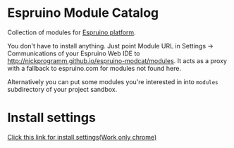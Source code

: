 Espruino Module Catalog
=======================

Collection of modules for [Espruino platform](http://espruino.com).

You don't have to install anything. Just point Module URL in Settings →
Communications of your Espruino Web IDE to http://nickprogramm.github.io/espruino-modcat/modules.
It acts as a proxy with a fallback to espruino.com for modules not found
here.

Alternatively you can put some modules you're interested in into `modules`
subdirectory of your project sandbox.

# Install settings

[Click this link for install settings(Work only chrome)](http://www.espruino.com/webide?settings={"MODULE_URL":"http://nickprogramm.github.io/modules","BOARD_JSON_URL":"http://nickprogramm.github.io/json","SAVE_ON_SEND":true})
